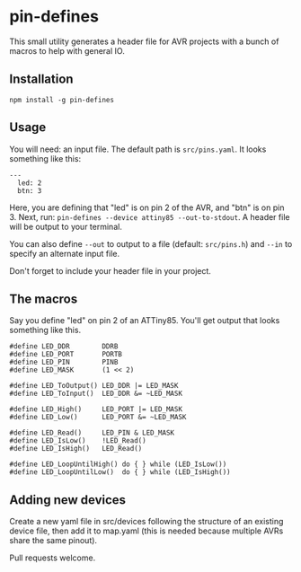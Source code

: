 # pin-defines

This small utility generates a header file for AVR projects with a bunch of macros to help with general IO.

## Installation

`npm install -g pin-defines`

## Usage

You will need: an input file. The default path is `src/pins.yaml`. It looks something like this:

    ---
      led: 2
      btn: 3

Here, you are defining that "led" is on pin 2 of the AVR, and "btn" is on pin 3. Next, run: `pin-defines --device attiny85 --out-to-stdout`. A header file will be output to your terminal.

You can also define `--out` to output to a file (default: `src/pins.h`) and `--in` to specify an alternate input file.

Don't forget to include your header file in your project.

## The macros

Say you define "led" on pin 2 of an ATTiny85. You'll get output that looks something like this.

    #define LED_DDR        DDRB
    #define LED_PORT       PORTB
    #define LED_PIN        PINB
    #define LED_MASK       (1 << 2)

    #define LED_ToOutput() LED_DDR |= LED_MASK
    #define LED_ToInput()  LED_DDR &= ~LED_MASK

    #define LED_High()     LED_PORT |= LED_MASK
    #define LED_Low()      LED_PORT &= ~LED_MASK

    #define LED_Read()     LED_PIN & LED_MASK
    #define LED_IsLow()    !LED_Read()
    #define LED_IsHigh()   LED_Read()

    #define LED_LoopUntilHigh() do { } while (LED_IsLow())
    #define LED_LoopUntilLow()  do { } while (LED_IsHigh())


## Adding new devices

Create a new yaml file in src/devices following the structure of an existing device file, then add it to map.yaml (this is needed because multiple AVRs share the same pinout).

Pull requests welcome.

